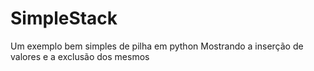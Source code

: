 # SimpleStack
Um exemplo bem simples de pilha em python
Mostrando a inserção de valores e a exclusão dos mesmos
